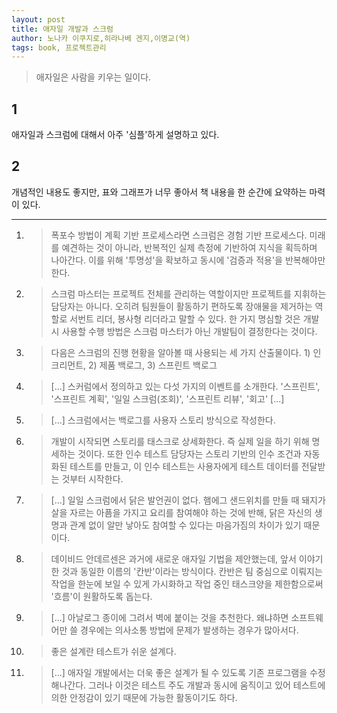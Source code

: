```yaml
---
layout: post
title: 애자일 개발과 스크럼
author: 노나카 이쿠지로,히라나베 겐지,이명교(역)
tags: book, 프로젝트관리
---
```


> 애자일은 사람을 키우는 일이다.

## 1
애자일과 스크럼에 대해서 아주 '심플'하게 설명하고 있다.

## 2
개념적인 내용도 좋지만, 표와 그래프가 너무 좋아서 책 내용을 한 순간에 요약하는 마력이 있다.

----

1. > 폭포수 방법이 계획 기반 프로세스라면 스크럼은 경험 기반 프로세스다. 미래를 예견하는 것이 아니라, 반복적인 실제 측정에 기반하여 지식을 획득하며 나아간다. 이를 위해 '투명성'을 확보하고 동시에 '검증과 적용'을 반복해야만 한다.

2. > 스크럼 마스터는 프로젝트 전체를 관리하는 역할이지만 프로젝트를 지휘하는 담당자는 아니다. 오히려 팀원들이 활동하기 편하도록 장애물을 제거하는 역할로 서번트 리더, 봉사형 리더라고 말할 수 있다. 한 가지 명심할 것은 개발 시 사용할 수행 방법은 스크럼 마스터가 아닌 개발팀이 결정한다는 것이다.

3. > 다음은 스크럼의 진행 현황을 알아볼 때 사용되는 세 가지 산출물이다. 1) 인크리먼트, 2) 제품 백로그, 3) 스프린트 백로그

4. > [...] 스커럼에서 정의하고 있는 다섯 가지의 이벤트를 소개한다. '스프린트', '스프린트 계획', '일일 스크럼(조회)', '스프린트 리뷰', '회고' [...]

5. > [...] 스크럼에서는 백로그를 사용자 스토리 방식으로 작성한다.

6. > 개발이 시작되면 스토리를 태스크로 상세화한다. 즉 실제 일을 하기 위해 명세하는 것이다. 또한 인수 테스트 담당자는 스토리 기반의 인수 조건과 자동화된 테스트를 만들고, 이 인수 테스트는 사용자에게 테스트 데이터를 전달받는 것부터 시작한다.

7. > [...] 일일 스크럼에서 닭은 발언권이 없다. 햄에그 샌드위치를 만들 때 돼지가 살을 자르는 아픔을 가지고 요리를 참여해야 하는 것에 반해, 닭은 자신의 생명과 관계 없이 알만 낳아도 참여할 수 있다는 마음가짐의 차이가 있기 때문이다.

8. > 데이비드 안데르센은 과거에 새로운 애자일 기법을 제안했는데, 앞서 이야기한 것과 동일한 이름의 '칸반'이라는 방식이다. 칸반은 팀 중심으로 이뤄지는 작업을 한눈에 보일 수 있게 가시화하고 작업 중인 태스크양을 제한함으로써 '흐름'이 원활하도록 돕는다.

9. > [...] 아날로그 종이에 그려서 벽에 붙이는 것을 추천한다. 왜냐하면 소프트웨어만 쓸 경우에는 의사소통 방법에 문제가 발생하는 경우가 많아서다.

10. > 좋은 설계란 테스트가 쉬운 설계다.

11. > [...] 애자일 개발에서는 더욱 좋은 설계가 될 수 있도록 기존 프로그램을 수정해나간다. 그러나 이것은 테스트 주도 개발과 동시에 움직이고 있어 테스트에 의한 안정감이 있기 때문에 가능한 활동이기도 하다.

